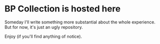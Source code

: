 # BP Collection is hosted here

Someday I'll write something more substantial about the whole experience. But for now, it's just an ugly repository. 

Enjoy (if you'll find anything of notice).